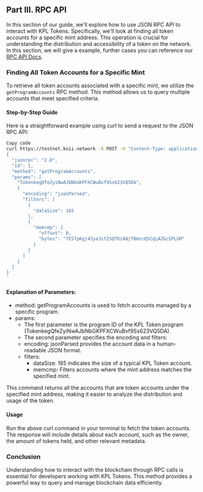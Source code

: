 ## Part III. RPC API
In this section of our guide, we'll explore how to use JSON RPC API to interact with KPL Tokens. Specifically, we'll look at finding all token accounts for a specific mint address. This operation is crucial for understanding the distribution and accessibility of a token on the network. In this section, we will give a example, further cases you can reference our [RPC API Docs](https://docs.koii.network/develop/rpcapi/http/). 

### Finding All Token Accounts for a Specific Mint
To retrieve all token accounts associated with a specific mint, we utilize the `getProgramAccounts` RPC method. This method allows us to query multiple accounts that meet specified criteria.

#### Step-by-Step Guide
Here is a straightforward example using curl to send a request to the JSON RPC API:

```bash
Copy code
curl https://testnet.koii.network -X POST -H "Content-Type: application/json" -d '
{
  "jsonrpc": "2.0",
  "id": 1,
  "method": "getProgramAccounts",
  "params": [
    "TokenkegQfeZyiNwAJbNbGKPFXCWuBvf9Ss623VQ5DA",
    {
      "encoding": "jsonParsed",
      "filters": [
        {
          "dataSize": 165
        },
        {
          "memcmp": {
            "offset": 0,
            "bytes": "TESTpKgj42ya3st2SQTKiANjTBmncQSCqLAZGcSPLGM"
          }
        }
      ]
    }
  ]
}
'
```
#### Explanation of Parameters:
- method: getProgramAccounts is used to fetch accounts managed by a specific program.
- params:
    - The first parameter is the program ID of the KPL Token program (TokenkegQfeZyiNwAJbNbGKPFXCWuBvf9Ss623VQ5DA).
    - The second parameter specifies the encoding and filters:
    - encoding: jsonParsed provides the account data in a human-readable JSON format.
    - filters:
        - dataSize: 165 indicates the size of a typical KPL Token account.
        - memcmp: Filters accounts where the mint address matches the specified mint.

This command returns all the accounts that are token accounts under the specified mint address, making it easier to analyze the distribution and usage of the token.

#### Usage
Run the above curl command in your terminal to fetch the token accounts. The response will include details about each account, such as the owner, the amount of tokens held, and other relevant metadata.

### Conclusion
Understanding how to interact with the blockchain through RPC calls is essential for developers working with KPL Tokens. This method provides a powerful way to query and manage blockchain data efficiently. 